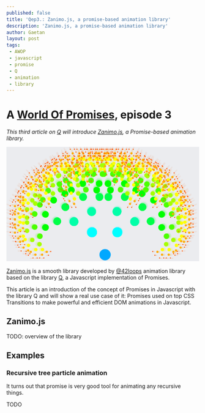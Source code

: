 ```yaml
---
published: false
title: 'Qep3.: Zanimo.js, a promise-based animation library'
description: 'Zanimo.js, a promise-based animation library'
author: Gaetan
layout: post
tags:
 - AWOP
 - javascript
 - promise
 - Q
 - animation
 - library
---
```


 [0]: /tags/AWOP/
 [1]: http://t.co/OeSukzxv3F
 [2]: http://github.com/42loops/Zanimo.js
 [3]: http://twitter.com/42loops
 [4]: http://github.com/kriskowal/q

# A [World Of Promises][0], episode 3

*This third article on [Q][1] will introduce [Zanimo.js][2], a Promise-based animation library.*

[![tree-particle](/images/2013/05/tree-particle.png)][1]

[Zanimo.js][2] is a smooth library developed by [@42loops][3] animation library based on the library [Q][4], a Javascript implementation of Promises.

This article is an introduction of the concept of Promises in Javascript with the library Q and will show a real use case of it: Promises used on top CSS Transitions to make powerful and efficient DOM animations in Javascript.

<!-- more -->

## Zanimo.js

TODO: overview of the library

## Examples

### Recursive tree particle animation

It turns out that promise is very good tool for animating any recursive things.

TODO
